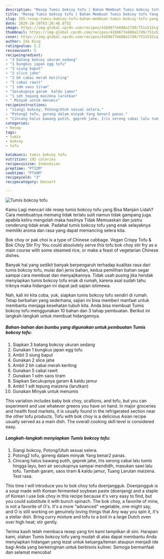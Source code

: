 ```yaml
---
description: "Resep Tumis bokcoy tofu | Bahan Membuat Tumis bokcoy tofu Yang Enak Dan Lezat"
title: "Resep Tumis bokcoy tofu | Bahan Membuat Tumis bokcoy tofu Yang Enak Dan Lezat"
slug: 555-resep-tumis-bokcoy-tofu-bahan-membuat-tumis-bokcoy-tofu-yang-enak-dan-lezat
date: 2020-10-20T03:20:46.875Z
image: https://img-global.cpcdn.com/recipes/4169677e688a17d9/751x532cq70/tumis-bokcoy-tofu-foto-resep-utama.jpg
thumbnail: https://img-global.cpcdn.com/recipes/4169677e688a17d9/751x532cq70/tumis-bokcoy-tofu-foto-resep-utama.jpg
cover: https://img-global.cpcdn.com/recipes/4169677e688a17d9/751x532cq70/tumis-bokcoy-tofu-foto-resep-utama.jpg
author: Ida King
ratingvalue: 3.2
reviewcount: 5
recipeingredient:
- "3 batang bokcoy ukuran sedang"
- "1 bungkus japan egg tofu"
- "3 siung baput"
- "2 slice jahe"
- "2 bh cabai merah keriting"
- "5 cabai rawit"
- "1 sdm saos tiram"
- "Secukupnya garam  kaldu jamur"
- "1 sdt tepung maizena larutkan"
- " Minyak untuk menumis"
recipeinstructions:
- "Siangi bokcoy, Potong/Utuh sesuai selera."
- "Potong2 tofu, goreng dalam minyak Yang benar2 panas."
- "Cincang halus bawang putih, geprek jahe, Iris serong cabai lalu tumis hingga layu, beri air secukupnya sampai mendidih, masukan sawi lalu tofu. Tambah garam, saos tiram &amp; kaldu jamur, Tuang Larutan maizena. Test rasa."
categories:
- Resep
tags:
- tumis
- bokcoy
- tofu

katakunci: tumis bokcoy tofu 
nutrition: 192 calories
recipecuisine: Indonesian
preptime: "PT32M"
cooktime: "PT49M"
recipeyield: "3"
recipecategory: Dessert

---
```



![Tumis bokcoy tofu](https://img-global.cpcdn.com/recipes/4169677e688a17d9/751x532cq70/tumis-bokcoy-tofu-foto-resep-utama.jpg)

Kamu Lagi mencari ide resep tumis bokcoy tofu yang Bisa Manjain Lidah? Cara membuatnya memang tidak terlalu sulit namun tidak gampang juga. apabila keliru mengolah maka hasilnya Tidak Memuaskan dan justru cenderung tidak enak. Padahal tumis bokcoy tofu yang enak selayaknya memiliki aroma dan rasa yang dapat memancing selera kita.

Bok choy or pak choi is a type of Chinese cabbage. Vegan Crispy Tofu &amp; Bok Choy Stir Fry You could absolutely serve this tofu bok choy stir fry as a main course with some steamed rice, or make a feast of vegetarian Chinese dishes.

Banyak hal yang sedikit banyak berpengaruh terhadap kualitas rasa dari tumis bokcoy tofu, mulai dari jenis bahan, kedua pemilihan bahan segar sampai cara membuat dan menyajikannya. Tidak usah pusing jika hendak menyiapkan tumis bokcoy tofu enak di rumah, karena asal sudah tahu triknya maka hidangan ini dapat jadi sajian istimewa.


Nah, kali ini kita coba, yuk, siapkan tumis bokcoy tofu sendiri di rumah. Tetap berbahan yang sederhana, sajian ini bisa memberi manfaat untuk membantu menjaga kesehatan tubuh kita. Anda bisa membuat Tumis bokcoy tofu menggunakan 10 bahan dan 3 tahap pembuatan. Berikut ini langkah-langkah untuk membuat hidangannya.

<!--inarticleads1-->

##### Bahan-bahan dan bumbu yang digunakan untuk pembuatan Tumis bokcoy tofu:

1. Siapkan 3 batang bokcoy ukuran sedang
1. Gunakan 1 bungkus japan egg tofu
1. Ambil 3 siung baput
1. Gunakan 2 slice jahe
1. Ambil 2 bh cabai merah keriting
1. Gunakan 5 cabai rawit
1. Gunakan 1 sdm saos tiram
1. Siapkan Secukupnya garam &amp; kaldu jamur
1. Ambil 1 sdt tepung maizena (larutkan)
1. Gunakan  Minyak untuk menumis


This variation includes baby bok choy, scallions, and tofu, but you can experiment and use whatever greens you have on hand. In major groceries and health food markets, it is usually found in the refrigerated section near the other tofu products. Tofu with bok choy is a delicious Asian recipe usually served as a main dish. The overall cooking skill level is considered easy. 

<!--inarticleads2-->

##### Langkah-langkah menyiapkan Tumis bokcoy tofu:

1. Siangi bokcoy, Potong/Utuh sesuai selera.
1. Potong2 tofu, goreng dalam minyak Yang benar2 panas.
1. Cincang halus bawang putih, geprek jahe, Iris serong cabai lalu tumis hingga layu, beri air secukupnya sampai mendidih, masukan sawi lalu tofu. Tambah garam, saos tiram &amp; kaldu jamur, Tuang Larutan maizena. Test rasa.


This time I will introduce you to bok choy tofu doenjangguk. Doenjangguk is a soup made with Korean fermented soybean paste (doenjang) and a staple of Korean I use bok choy in this recipe because it&#39;s very easy to find, but you could substitute it with bunch spinach. The bok choy, a favorite of mine, is not a favorite of O&#39;s. It&#39;s a more &#34;advanced&#34; vegetable, one might say, and O is still working on genuinely loving things that Any way you spin it, it&#39;s a stellar dish. Bring curry mixture and tofu to a boil in a large Dutch oven over high heat; stir gently. 

Terima kasih telah membaca resep yang tim kami tampilkan di sini. Harapan kami, olahan Tumis bokcoy tofu yang mudah di atas dapat membantu Anda menyiapkan hidangan yang lezat untuk keluarga/teman ataupun menjadi ide bagi Anda yang berkeinginan untuk berbisnis kuliner. Semoga bermanfaat dan selamat mencoba!

